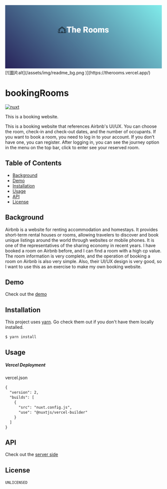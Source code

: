 <img src=/assets/img/readme_bg.png />
[![圖片alt](/assets/img/readme_bg.png )](https://therooms.vercel.app/)

# bookingRooms

[![nuxt](https://img.shields.io/badge/nuxt-v2.15.8-blue)](https://nuxtjs.org/docs/get-started/installation)

This is a booking website.

This is a booking website that references Airbnb's UI/UX. You can choose the room, check-in and check-out dates, and the number of occupants. If you want to book a room, you need to log in to your account. If you don’t have one, you can register. After logging in, you can see the journey option in the menu on the top bar, click to enter see your reserved room.

## Table of Contents

- [Background](#background)
- [Demo](#demo)
- [Installation](#installation)
- [Usage](#usage)
- [API](#aPI)
- [License](#license)

## Background

Airbnb is a website for renting accommodation and homestays. It provides short-term rental houses or rooms, allowing travelers to discover and book unique listings around the world through websites or mobile phones. It is one of the representatives of the sharing economy in recent years. I have booked a room on Airbnb before, and I can find a room with a high cp value. The room information is very complete, and the operation of booking a room on Airbnb is also very simple. Also, their UI/UX design is very good, so I want to use this as an exercise to make my own booking website.

## Demo

Check out the [demo](https://therooms.vercel.app/)

## Installation

This project uses [yarn](https://yarnpkg.com/). Go check them out if you don't have them locally installed.

```
$ yarn install
```

## Usage

##### Vercel Deployment

vercel.json
```
{
  "version": 2,
  "builds": [
    {
      "src": "nuxt.config.js",
      "use": "@nuxtjs/vercel-builder"
    }
  ]
}
```

## API

Check out the [server side](https://github.com/wen-pin/bookingRooms-server/tree/master)

## License

`UNLICENSED`
